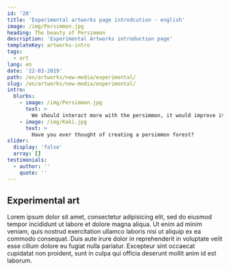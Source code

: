 ```yaml
---
id: '28'
title: 'Experimental artworks page introdcution - english'
image: /img/Persimmon.jpg
heading: The beauty of Persimmon
description: 'Experimental Artworks introduction page'
templateKey: artworks-intro
tags:
  - art
lang: en
date: '22-03-2019'
path: /en/artworks/new-media/experimental/
slug: /en/artworks/new-media/experimental/
intro:
  blurbs:
    - image: /img/Persimmon.jpg
      text: >
        We should interact more with the persimmon, it would improve its health!
    - image: /img/Kaki.jpg
      text: >
        Have you ever thought of creating a persimmon forest?
slider:
  display: 'false'
  array: []
testimonials:
  - author: ''
    quote: ''
---
```


## Experimental art

Lorem ipsum dolor sit amet, consectetur adipisicing elit, sed do eiusmod tempor incididunt ut labore et dolore magna aliqua. Ut enim ad minim veniam, quis nostrud exercitation ullamco laboris nisi ut aliquip ex ea commodo consequat. Duis aute irure dolor in reprehenderit in voluptate velit esse cillum dolore eu fugiat nulla pariatur. Excepteur sint occaecat cupidatat non proident, sunt in culpa qui officia deserunt mollit anim id est laborum.
